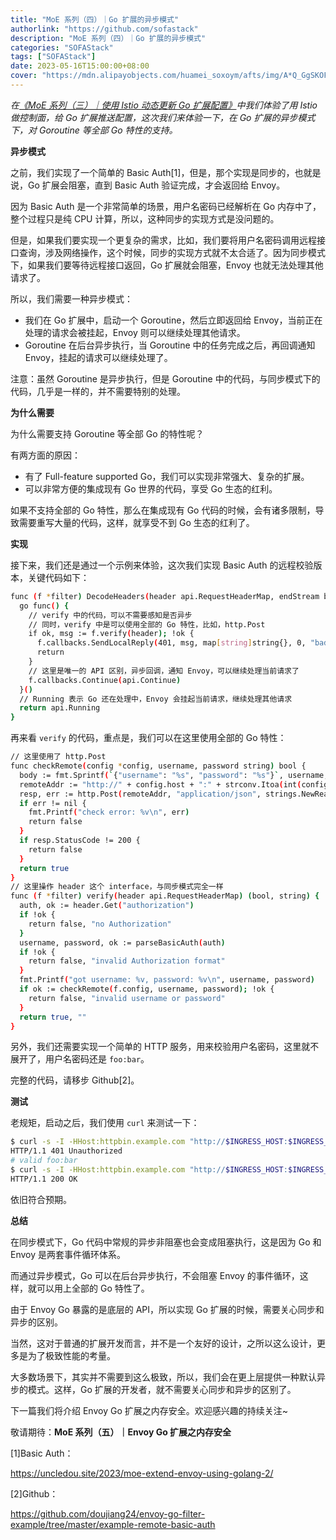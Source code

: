 ```yaml
---
title: "MoE 系列（四）｜Go 扩展的异步模式"
authorlink: "https://github.com/sofastack"
description: "MoE 系列（四）｜Go 扩展的异步模式"
categories: "SOFAStack"
tags: ["SOFAStack"]
date: 2023-05-16T15:00:00+08:00
cover: "https://mdn.alipayobjects.com/huamei_soxoym/afts/img/A*Q_GgSKOFXIYAAAAAAAAAAAAADrGAAQ/original"
---
```


*在*[*《MoE 系列（三）｜使用 Istio 动态更新 Go 扩展配置》*](https://mp.weixin.qq.com/s/gvbvAZEUbjtD-UpKziHmBA)*中我们体验了用 Istio 做控制面，给 Go 扩展推送配置，这次我们来体验一下，在 Go 扩展的异步模式下，对 Goroutine 等全部 Go 特性的支持。*

**异步模式**

之前，我们实现了一个简单的 Basic Auth[1]，但是，那个实现是同步的，也就是说，Go 扩展会阻塞，直到 Basic Auth 验证完成，才会返回给 Envoy。

因为 Basic Auth 是一个非常简单的场景，用户名密码已经解析在 Go 内存中了，整个过程只是纯 CPU 计算，所以，这种同步的实现方式是没问题的。

但是，如果我们要实现一个更复杂的需求，比如，我们要将用户名密码调用远程接口查询，涉及网络操作，这个时候，同步的实现方式就不太合适了。因为同步模式下，如果我们要等待远程接口返回，Go 扩展就会阻塞，Envoy 也就无法处理其他请求了。

所以，我们需要一种异步模式：

-   我们在 Go 扩展中，启动一个 Goroutine，然后立即返回给 Envoy，当前正在处理的请求会被挂起，Envoy 则可以继续处理其他请求。
-   Goroutine 在后台异步执行，当 Goroutine 中的任务完成之后，再回调通知 Envoy，挂起的请求可以继续处理了。

注意：虽然 Goroutine 是异步执行，但是 Goroutine 中的代码，与同步模式下的代码，几乎是一样的，并不需要特别的处理。

**为什么需要**

为什么需要支持 Goroutine 等全部 Go 的特性呢？

有两方面的原因：

-   有了 Full-feature supported Go，我们可以实现非常强大、复杂的扩展。
-   可以非常方便的集成现有 Go 世界的代码，享受 Go 生态的红利。

如果不支持全部的 Go 特性，那么在集成现有 Go 代码的时候，会有诸多限制，导致需要重写大量的代码，这样，就享受不到 Go 生态的红利了。

**实现**

接下来，我们还是通过一个示例来体验，这次我们实现 Basic Auth 的远程校验版本，关键代码如下：

```bash
func (f *filter) DecodeHeaders(header api.RequestHeaderMap, endStream bool) api.StatusType {
  go func() {
    // verify 中的代码，可以不需要感知是否异步
    // 同时，verify 中是可以使用全部的 Go 特性，比如，http.Post
    if ok, msg := f.verify(header); !ok {
      f.callbacks.SendLocalReply(401, msg, map[string]string{}, 0, "bad-request")
      return
    }
    // 这里是唯一的 API 区别，异步回调，通知 Envoy，可以继续处理当前请求了
    f.callbacks.Continue(api.Continue)
  }()
  // Running 表示 Go 还在处理中，Envoy 会挂起当前请求，继续处理其他请求
  return api.Running
}
```

再来看 `verify` 的代码，重点是，我们可以在这里使用全部的 Go 特性：

```bash
// 这里使用了 http.Post
func checkRemote(config *config, username, password string) bool {
  body := fmt.Sprintf(`{"username": "%s", "password": "%s"}`, username, password)
  remoteAddr := "http://" + config.host + ":" + strconv.Itoa(int(config.port)) + "/check"
  resp, err := http.Post(remoteAddr, "application/json", strings.NewReader(body))
  if err != nil {
    fmt.Printf("check error: %v\n", err)
    return false
  }
  if resp.StatusCode != 200 {
    return false
  }
  return true
}
// 这里操作 header 这个 interface，与同步模式完全一样
func (f *filter) verify(header api.RequestHeaderMap) (bool, string) {
  auth, ok := header.Get("authorization")
  if !ok {
    return false, "no Authorization"
  }
  username, password, ok := parseBasicAuth(auth)
  if !ok {
    return false, "invalid Authorization format"
  }
  fmt.Printf("got username: %v, password: %v\n", username, password)
  if ok := checkRemote(f.config, username, password); !ok {
    return false, "invalid username or password"
  }
  return true, ""
}
```

另外，我们还需要实现一个简单的 HTTP 服务，用来校验用户名密码，这里就不展开了，用户名密码还是 `foo:bar`。

完整的代码，请移步 Github[2]。

**测试**

老规矩，启动之后，我们使用 `curl` 来测试一下：

```bash
$ curl -s -I -HHost:httpbin.example.com "http://$INGRESS_HOST:$INGRESS_PORT/status/200"
HTTP/1.1 401 Unauthorized
# valid foo:bar
$ curl -s -I -HHost:httpbin.example.com "http://$INGRESS_HOST:$INGRESS_PORT/status/200" -H 'Authorization: basic Zm9vOmJhcg=='
HTTP/1.1 200 OK
```

依旧符合预期。

**总结**

在同步模式下，Go 代码中常规的异步非阻塞也会变成阻塞执行，这是因为 Go 和 Envoy 是两套事件循环体系。

而通过异步模式，Go 可以在后台异步执行，不会阻塞 Envoy 的事件循环，这样，就可以用上全部的 Go 特性了。

由于 Envoy Go 暴露的是底层的 API，所以实现 Go 扩展的时候，需要关心同步和异步的区别。

当然，这对于普通的扩展开发而言，并不是一个友好的设计，之所以这么设计，更多是为了极致性能的考量。

大多数场景下，其实并不需要到这么极致，所以，我们会在更上层提供一种默认异步的模式。这样，Go 扩展的开发者，就不需要关心同步和异步的区别了。

下一篇我们将介绍 Envoy Go 扩展之内存安全。欢迎感兴趣的持续关注~

敬请期待：**MoE 系列（五）｜Envoy Go 扩展之内存安全**

[1]Basic Auth：

<https://uncledou.site/2023/moe-extend-envoy-using-golang-2/>

[2]Github：

<https://github.com/doujiang24/envoy-go-filter-example/tree/master/example-remote-basic-auth>
